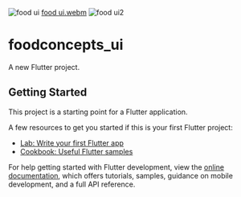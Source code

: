 ![food ui](https://user-images.githubusercontent.com/49479943/210560321-ac19d7f5-da97-4433-a091-7a590461b935.png)
[food ui.webm](https://user-images.githubusercontent.com/49479943/210560335-8f7b4669-b91d-411f-9f1b-1066b2eb8c24.webm)
![food ui2](https://user-images.githubusercontent.com/49479943/210560340-33d2113e-e8a6-4383-af05-23c7a51635a4.png)
# foodconcepts_ui

A new Flutter project.

## Getting Started

This project is a starting point for a Flutter application.

A few resources to get you started if this is your first Flutter project:

- [Lab: Write your first Flutter app](https://docs.flutter.dev/get-started/codelab)
- [Cookbook: Useful Flutter samples](https://docs.flutter.dev/cookbook)

For help getting started with Flutter development, view the
[online documentation](https://docs.flutter.dev/), which offers tutorials,
samples, guidance on mobile development, and a full API reference.
